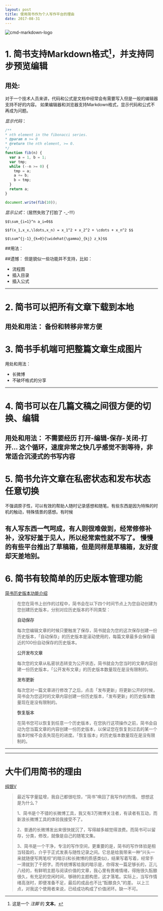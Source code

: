 ```yaml
---
layout: post
title: 使用简书作为个人写作平台的理由
date: 2017-08-31
---
```

  
![cmd-markdown-logo](https://www.zybuluo.com/static/img/logo.png)

# 1. 简书支持Markdown格式[^1]，并支持同步预览编辑

## 用处:
对于一个技术人员来讲，代码和公式是文档中经常会有需要写入但是一般的编辑器支持不好的内容。
如果编辑器和浏览器支持Markdown格式，显示代码和公式不再成为问题。

*显示代码*：
``` javascript
/**
* nth element in the fibonacci series.
* @param n >= 0
* @return the nth element, >= 0.
*/
function fib(n) {
  var a = 1, b = 1;
  var tmp;
  while (--n >= 0) {
    tmp = a;
    a += b;
    b = tmp;
  }
  return a;
}

document.write(fib(10));
```
*显示公式*：（居然失败了打脸了 -_-!!!）
```
$$\sum_{i=1}^n a_i=0$$

$$f(x_1,x_x,\ldots,x_n) = x_1^2 + x_2^2 + \cdots + x_n^2 $$

$$\sum^{j-1}_{k=0}{\widehat{\gamma}_{kj} z_k}$$
```
##用法：

##遗憾：
但是貌似一些功能并不支持，比如：
* 流程图
* 插入目录
* 插入公式

---
# 2. 简书可以把所有文章下载到本地
用处和用法：
备份和转移非常方便
---
# 3. 简书手机端可把整篇文章生成图片

用处和用法：
* 长微博
* 不破坏格式的分享

---
# 4. 简书可以在几篇文稿之间很方便的切换、编辑
用处和用法：
不需要经历 打开-编辑-保存-关闭-打开... 这个循环，速度非常之快几乎感觉不到等待，非常适合沉浸式的书写内容
---
# 5. 简书允许文章在私密状态和发布状态任意切换

不强调原子性，可以有效的帮助人随时记录感想和随笔。有些东西是因为特殊的时机的触动，特殊情景的感想。有时候

有人写东西一气呵成，有人则很难做到，经常修修补补，没写好羞于见人，所以经常索性就不写了。
慢慢的有些平台推出了草稿箱，但是同样是草稿箱，友好度却天差地别。
---
# 6. 简书有较简单的历史版本管理功能
[简书历史版本功能介绍](http://www.jianshu.com/p/e0655753c84e)

>在您在简书上创作的过程中，简书会在以下四个时间节点上为您自动创建为您创建历史版本，分别对应历史版本的不同类型：
>
>**自动保存**
>
>每次您编辑文章的时候只要触发了保存，简书就会为您的这次保存创建一份历史版本，「自动保存」的历史版本是滚动使用的，每篇文章最多会保存最近的100份自动保存的历史版本。
>
>**公开发布文章**
>
>每次您的文章从私密状态转变为公开状态，简书就会为您当时的文章内容创建一份历史版本，「公开发布文章」的历史版本数量现在是没有限制的。
>
>**发布更新**
>
>每次您对一篇文章进行修改了之后，点击「发布更新」将更新公开的时候，简书会为您这时的文章内容创建一份历史版本，「发布更新」的历史版本数量现在是没有限制的。
>
>**恢复版本**
>
>在简书您可以恢复到任意一个历史版本，在您执行这项操作之前，简书会自动为您当篇文章的内容创建一份历史版本，以保证您在恢复到过去的某一个版本时候不会丢失现在的进度。「恢复版本」的历史版本数量现在是没有限制的。

---
---
# 大牛们用简书的理由
[纯银V](http://www.jianshu.com/p/cc66c4372cd0)
> 最近写字量猛增，我自己都很吃惊，“简书”唤回了我写作的热情。
>想想这是为什么？
>
> 1、简书是个不错的长微博工具，我又有3万微博关注者，有读者有互动，而新浪长微博工具的体验我接受不了。
>
> 2、普通的长微博发出来很快就沉了，写得越多越觉得浪费。而简书可以留存，分类，修改，就像是自己的随笔文集。
>
> 3、简书是一个干净，专注的写作空间，更重要的是，简书的写作体验是相当轻盈的，介乎于正式发表与随性记录之间。它总是给我带来一种“兴头一来就随便写两笔呗”的暗示(和长微博的质感类似)，结果写着写着，经常手一滑就到了千把字。而传统博客给我的暗示是，你得发一篇足够长的，正儿八经的，有鲜明主题与阅读价值的文章，我心里有畏难情绪，得拖很久酝酿很久，有充足的空闲时间，够磅的主题构思，这才落笔。实际上，当写作情绪高涨时，即便准备不足，最后的成品也不比“酝酿良久”的差。
>以上三点，对我这个使用者来说，已经成功构成了价值闭环。缺一不可。

[^1]:  这是一个 *注脚* 的 **文本**。